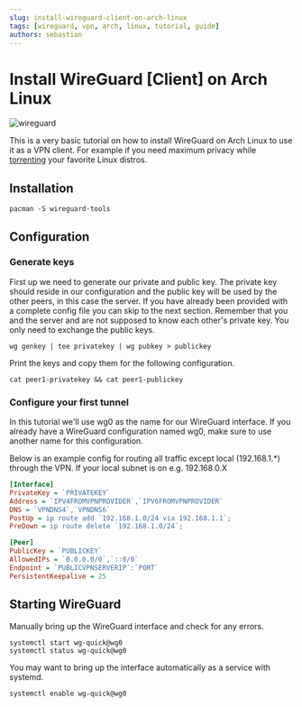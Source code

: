 ```yaml
---
slug: install-wireguard-client-on-arch-linux
tags: [wireguard, vpn, arch, linux, tutorial, guide]
authors: sebastian
---
```


# Install WireGuard [Client] on Arch Linux

![wireguard](/img/wireguard.webp)

This is a very basic tutorial on how to install WireGuard on Arch Linux to use it as a VPN client. For example if you need maximum privacy while [torrenting](/install-transmission-on-arch-linux/) your favorite Linux distros.

<!--truncate-->

## Installation

```shell showLineNumbers
pacman -S wireguard-tools
```

## Configuration

### Generate keys

First up we need to generate our private and public key. The private key should reside in our configuration and the public key will be used by the other peers, in this case the server. If you have already been provided with a complete config file you can skip to the next section. Remember that you and the server and are not supposed to know each other's private key. You only need to exchange the public keys.

```shell showLineNumbers
wg genkey | tee privatekey | wg pubkey > publickey
```

Print the keys and copy them for the following configuration.

```shell showLineNumbers
cat peer1-privatekey && cat peer1-publickey
```

### Configure your first tunnel

In this tutorial we'll use wg0 as the name for our WireGuard interface. If you already have a WireGuard configuration named wg0, make sure to use another name for this configuration.

Below is an example config for routing all traffic except local (192.168.1.*) through the VPN. If your local subnet is on e.g. 192.168.0.X

```ini showLineNumbers title="/etc/wireguard/wg0.conf"
[Interface]
PrivateKey = `PRIVATEKEY`
Address = `IPV4FROMVPNPROVIDER`,`IPV6FROMVPNPROVIDER`
DNS = `VPNDNS4`,`VPNDNS6`
PostUp = ip route add `192.168.1.0/24 via 192.168.1.1`;
PreDown = ip route delete `192.168.1.0/24`;

[Peer]
PublicKey = `PUBLICKEY`
AllowedIPs = `0.0.0.0/0`,`::0/0`
Endpoint = `PUBLICVPNSERVERIP`:`PORT`
PersistentKeepalive = 25
  ```  

## Starting WireGuard

Manually bring up the WireGuard interface and check for any errors.

```shell showLineNumbers
systemctl start wg-quick@wg0
systemctl status wg-quick@wg0
```

You may want to bring up the interface automatically as a service with systemd.

```shell showLineNumbers
systemctl enable wg-quick@wg0
```
